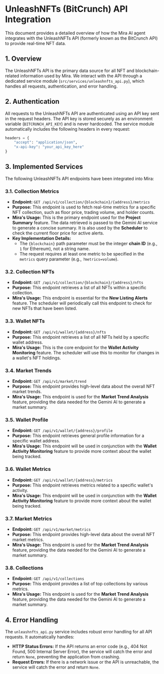 # UnleashNFTs (BitCrunch) API Integration

This document provides a detailed overview of how the Mira AI agent integrates with the UnleashNFTs API (formerly known as the BitCrunch API) to provide real-time NFT data.

## 1. Overview

The UnleashNFTs API is the primary data source for all NFT and blockchain-related information used by Mira. We interact with the API through a dedicated service module (`src/services/unleashnfts_api.py`), which handles all requests, authentication, and error handling.

## 2. Authentication

All requests to the UnleashNFTs API are authenticated using an API key sent in the request headers. The API key is stored securely as an environment variable (`BITCRUNCH_API_KEY`) and is never hardcoded. The service module automatically includes the following headers in every request:

```python
headers = {
    "accept": "application/json",
    "x-api-key": "your_api_key_here"
}
```

## 3. Implemented Services

The following UnleashNFTs API endpoints have been integrated into Mira:

### 3.1. Collection Metrics

-   **Endpoint:** `GET /api/v1/collection/{blockchain}/{address}/metrics`
-   **Purpose:** This endpoint is used to fetch real-time metrics for a specific NFT collection, such as floor price, trading volume, and holder counts.
-   **Mira's Usage:** This is the primary endpoint used for the **Project Summary** feature. The data retrieved is passed to the Gemini AI service to generate a concise summary. It is also used by the **Scheduler** to check the current floor price for active alerts.
-   **Key Implementation Details:**
    -   The `{blockchain}` path parameter must be the integer **chain ID** (e.g., `1` for Ethereum), not a string name.
    -   The request requires at least one metric to be specified in the `metrics` query parameter (e.g., `?metrics=volume`).

### 3.2. Collection NFTs

-   **Endpoint:** `GET /api/v1/collection/{blockchain}/{address}/nfts`
-   **Purpose:** This endpoint retrieves a list of all NFTs within a specific collection.
-   **Mira's Usage:** This endpoint is essential for the **New Listing Alerts** feature. The scheduler will periodically call this endpoint to check for new NFTs that have been listed.

### 3.3. Wallet NFTs

-   **Endpoint:** `GET /api/v1/wallet/{address}/nfts`
-   **Purpose:** This endpoint retrieves a list of all NFTs held by a specific wallet address.
-   **Mira's Usage:** This is the core endpoint for the **Wallet Activity Monitoring** feature. The scheduler will use this to monitor for changes in a wallet's NFT holdings.

### 3.4. Market Trends

-   **Endpoint:** `GET /api/v1/market/trend`
-   **Purpose:** This endpoint provides high-level data about the overall NFT market trends.
-   **Mira's Usage:** This endpoint is used for the **Market Trend Analysis** feature, providing the data needed for the Gemini AI to generate a market summary.

### 3.5. Wallet Profile

-   **Endpoint:** `GET /api/v1/wallet/{address}/profile`
-   **Purpose:** This endpoint retrieves general profile information for a specific wallet address.
-   **Mira's Usage:** This endpoint will be used in conjunction with the **Wallet Activity Monitoring** feature to provide more context about the wallet being tracked.

### 3.6. Wallet Metrics

-   **Endpoint:** `GET /api/v1/wallet/{address}/metrics`
-   **Purpose:** This endpoint retrieves metrics related to a specific wallet's activity.
-   **Mira's Usage:** This endpoint will be used in conjunction with the **Wallet Activity Monitoring** feature to provide more context about the wallet being tracked.

### 3.7. Market Metrics

-   **Endpoint:** `GET /api/v1/market/metrics`
-   **Purpose:** This endpoint provides high-level data about the overall NFT market metrics.
-   **Mira's Usage:** This endpoint is used for the **Market Trend Analysis** feature, providing the data needed for the Gemini AI to generate a market summary.

### 3.8. Collections

-   **Endpoint:** `GET /api/v1/collections`
-   **Purpose:** This endpoint provides a list of top collections by various metrics.
-   **Mira's Usage:** This endpoint is used for the **Market Trend Analysis** feature, providing the data needed for the Gemini AI to generate a market summary.

## 4. Error Handling

The `unleashnfts_api.py` service includes robust error handling for all API requests. It automatically handles:

-   **HTTP Status Errors:** If the API returns an error code (e.g., 404 Not Found, 500 Internal Server Error), the service will catch the error and return `None`, preventing the application from crashing.
-   **Request Errors:** If there is a network issue or the API is unreachable, the service will catch the error and return `None`.
